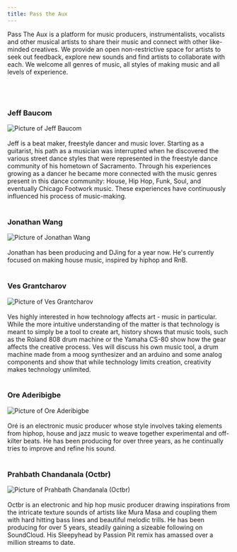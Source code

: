 ```yaml
---
title: Pass the Aux
---
```

Pass The Aux is a platform for music producers, instrumentalists, vocalists and other musical artists to share their music and connect with other like-minded creatives. We provide an open non-restrictive space for artists to seek out feedback, explore new sounds and find artists to collaborate with each. We welcome all genres of music, all styles of making music and all levels of experience.
<br/><br/>
<br/><br/>

### **Jeff Baucom**
![Picture of Jeff Baucom](../assets/people/jeff.jpg#profile)
<br/><br/>
Jeff is a beat maker, freestyle dancer and music lover. Starting as a guitarist, his path as a musician was interrupted when he discovered the various street dance styles that were represented in the freestyle dance community of his hometown of Sacramento. Through his experiences growing as a dancer he became more connected with the music genres present in this dance community: House, Hip Hop, Funk, Soul, and eventually Chicago Footwork music. These experiences have continuously influenced his process of music-making.
<br/><br/>

### **Jonathan Wang**
![Picture of Jonathan Wang](../assets/people/jonathan.png#profile)
<br/><br/>
Jonathan has been producing and DJing for a year now. He's currently focused
on making house music, inspired by hiphop and RnB.
<br/><br/>

### **Ves Grantcharov**
![Picture of Ves Grantcharov](../assets/people/ves.jpg#profile)
<br/><br/>
Ves highly interested in how technology affects art - music in particular. While the more intuitive understanding of the matter is that technology is meant to simply be a tool to create art, history shows that music tools, such as the Roland 808 drum machine or the Yamaha CS-80 show how the gear affects the creative process. Ves will discuss his own music tool, a drum machine made from a moog synthesizer and an arduino and some analog components and show that while technology limits creation, creativity makes technology unlimited.
<br/><br/>

### **Ore Aderibigbe**
![Picture of Ore Aderibigbe](../assets/people/ore.jpg#profile)
<br/><br/>
Oré is an electronic music producer whose style involves taking elements from hiphop, house and jazz music to weave together experimental and off-kilter beats. He has been producing for over three years, as he continually tries to improve and refine his sound.
<br/><br/>

### **Prahbath Chandanala (Octbr)**
![Picture of Prahbath Chandanala (Octbr)](../assets/people/prahbath.jpg#profile)
<br/><br/>
Octbr is an electronic and hip hop music producer drawing inspirations from the intricate texture sounds of artists like Mura Masa and coupling them with hard hitting bass lines and beautiful melodic trills. He has been producing for over 5 years, steadily gaining a sizeable following on SoundCloud. His Sleepyhead by Passion Pit remix has amassed over a million streams to date.
